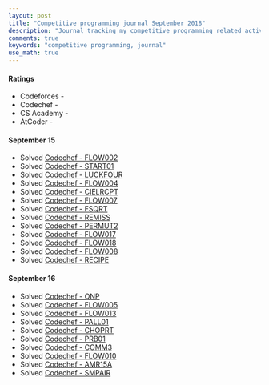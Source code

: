 ```yaml
---
layout: post
title: "Competitive programming journal September 2018"
description: "Journal tracking my competitive programming related activities in September 2018"
comments: true
keywords: "competitive programming, journal"
use_math: true
---
```



#### Ratings
* Codeforces - 
* Codechef -
* CS Academy - 
* AtCoder - 

#### September 15
* Solved [Codechef - FLOW002](https://www.codechef.com/problems/FLOW002)
* Solved [Codechef - START01](https://www.codechef.com/problems/START01)
* Solved [Codechef - LUCKFOUR](https://www.codechef.com/problems/LUCKFOUR)
* Solved [Codechef - FLOW004](https://www.codechef.com/problems/FLOW004)
* Solved [Codechef - CIELRCPT](https://www.codechef.com/problems/CIELRCPT)
* Solved [Codechef - FLOW007](https://www.codechef.com/problems/FLOW007)
* Solved [Codechef - FSQRT](https://www.codechef.com/problems/FSQRT)
* Solved [Codechef - REMISS](https://www.codechef.com/problems/REMISS)
* Solved [Codechef - PERMUT2](https://www.codechef.com/problems/PERMUT2)
* Solved [Codechef - FLOW017](https://www.codechef.com/problems/FLOW017)
* Solved [Codechef - FLOW018](https://www.codechef.com/problems/FLOW018)
* Solved [Codechef - FLOW008](https://www.codechef.com/problems/FLOW008)
* Solved [Codechef - RECIPE](https://www.codechef.com/problems/RECIPE)

#### September 16
* Solved [Codechef - ONP](https://www.codechef.com/problems/ONP)
* Solved [Codechef - FLOW005](https://www.codechef.com/problems/FLOW005)
* Solved [Codechef - FLOW013](https://www.codechef.com/problems/FLOW013)
* Solved [Codechef - PALL01](https://www.codechef.com/problems/PALL01)
* Solved [Codechef - CHOPRT](https://www.codechef.com/problems/CHOPRT)
* Solved [Codechef - PRB01](https://www.codechef.com/problems/PRB01)
* Solved [Codechef - COMM3](https://www.codechef.com/problems/COMM3)
* Solved [Codechef - FLOW010](https://www.codechef.com/problems/FLOW010)
* Solved [Codechef - AMR15A](https://www.codechef.com/problems/AMR15A)
* Solved [Codechef - SMPAIR](https://www.codechef.com/problems/SMPAIR)
